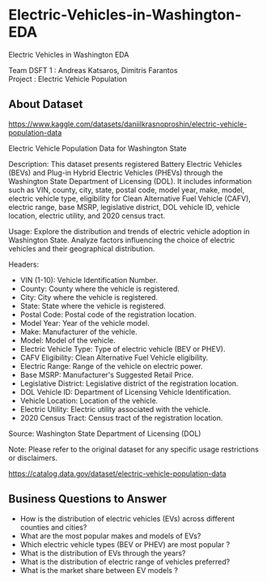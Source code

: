 # Electric-Vehicles-in-Washington-EDA
Electric Vehicles in Washington EDA

Team DSFT 1 : Andreas Katsaros, Dimitris Farantos <br>
Project : Electric Vehicle Population


## About Dataset

https://www.kaggle.com/datasets/daniilkrasnoproshin/electric-vehicle-population-data

Electric Vehicle Population Data for Washington State

Description:
This dataset presents registered Battery Electric Vehicles (BEVs) and Plug-in Hybrid Electric Vehicles (PHEVs) through the Washington State Department of Licensing (DOL). It includes information such as VIN, county, city, state, postal code, model year, make, model, electric vehicle type, eligibility for Clean Alternative Fuel Vehicle (CAFV), electric range, base MSRP, legislative district, DOL vehicle ID, vehicle location, electric utility, and 2020 census tract.

Usage:
Explore the distribution and trends of electric vehicle adoption in Washington State. Analyze factors influencing the choice of electric vehicles and their geographical distribution.

Headers:

- VIN (1-10): Vehicle Identification Number.
- County: County where the vehicle is registered.
- City: City where the vehicle is registered.
- State: State where the vehicle is registered.
- Postal Code: Postal code of the registration location.
- Model Year: Year of the vehicle model.
- Make: Manufacturer of the vehicle.
- Model: Model of the vehicle.
- Electric Vehicle Type: Type of electric vehicle (BEV or PHEV).
- CAFV Eligibility: Clean Alternative Fuel Vehicle eligibility.
- Electric Range: Range of the vehicle on electric power.
- Base MSRP: Manufacturer's Suggested Retail Price.
- Legislative District: Legislative district of the registration location.
- DOL Vehicle ID: Department of Licensing Vehicle Identification.
- Vehicle Location: Location of the vehicle.
- Electric Utility: Electric utility associated with the vehicle.
- 2020 Census Tract: Census tract of the registration location.

Source: Washington State Department of Licensing (DOL)

Note: Please refer to the original dataset for any specific usage restrictions or disclaimers.

https://catalog.data.gov/dataset/electric-vehicle-population-data




## Business Questions to Answer

- How is the distribution of electric vehicles (EVs) across different counties and cities?
- What are the most popular makes and models of EVs?
- Which electric vehicle types (BEV or PHEV) are most popular ?
- What is the distribution of EVs through the years?
- What is the distribution of electric range of vehicles preferred?
- What is the market share between EV models ?
